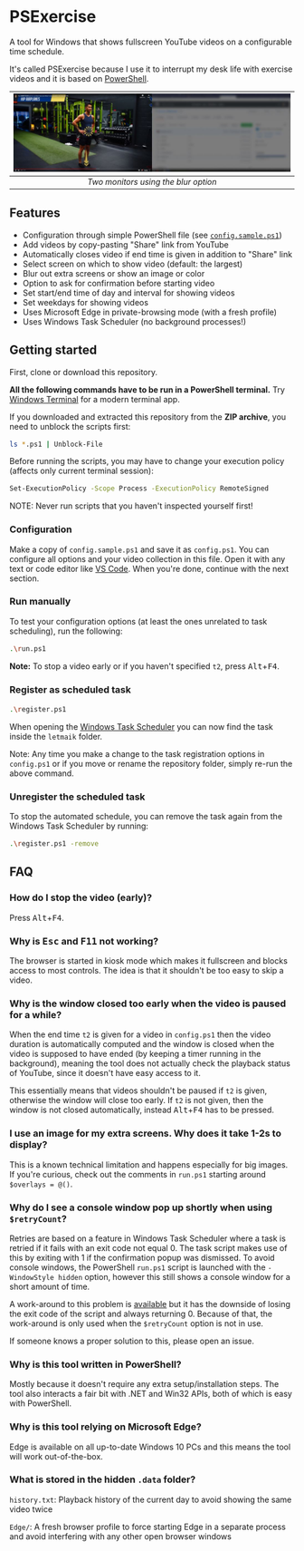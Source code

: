 # PSExercise

A tool for Windows that shows fullscreen YouTube videos on a configurable time schedule.

It's called PSExercise because I use it to interrupt my desk life with exercise videos and it is based on [PowerShell](https://docs.microsoft.com/en-us/powershell/scripting/overview).

| ![Screenshot](screenshot.jpg) |
|:--:| 
| *Two monitors using the blur option* |

## Features

- Configuration through simple PowerShell file (see [`config.sample.ps1`](config.sample.ps1))
- Add videos by copy-pasting "Share" link from YouTube
- Automatically closes video if end time is given in addition to "Share" link
- Select screen on which to show video (default: the largest)
- Blur out extra screens or show an image or color
- Option to ask for confirmation before starting video
- Set start/end time of day and interval for showing videos
- Set weekdays for showing videos
- Uses Microsoft Edge in private-browsing mode (with a fresh profile)
- Uses Windows Task Scheduler (no background processes!)

## Getting started

First, clone or download this repository.

**All the following commands have to be run in a PowerShell terminal.**
Try [Windows Terminal](https://aka.ms/terminal) for a modern terminal app.

If you downloaded and extracted this repository from the **ZIP archive**, you need to unblock the scripts first:
```sh
ls *.ps1 | Unblock-File
```

Before running the scripts, you may have to change your execution policy (affects only current terminal session):
```sh
Set-ExecutionPolicy -Scope Process -ExecutionPolicy RemoteSigned
```

NOTE: Never run scripts that you haven't inspected yourself first!

### Configuration

Make a copy of `config.sample.ps1` and save it as `config.ps1`.
You can configure all options and your video collection in this file.
Open it with any text or code editor like [VS Code](https://code.visualstudio.com/).
When you're done, continue with the next section.

### Run manually

To test your configuration options (at least the ones unrelated to task scheduling), run the following:
```sh
.\run.ps1
```

**Note:** To stop a video early or if you haven't specified `t2`, press <kbd>Alt</kbd>+<kbd>F4</kbd>.

### Register as scheduled task

```sh
.\register.ps1
```
When opening the [Windows Task Scheduler](https://en.wikipedia.org/wiki/Windows_Task_Scheduler) you can now find the task inside the `letmaik` folder.

Note: Any time you make a change to the task registration options in `config.ps1` or if you move or rename the repository folder, simply re-run the above command.

### Unregister the scheduled task

To stop the automated schedule, you can remove the task again from the Windows Task Scheduler by running:
```sh
.\register.ps1 -remove
```

## FAQ

### How do I stop the video (early)?

Press <kbd>Alt</kbd>+<kbd>F4</kbd>.

### Why is <kbd>Esc</kbd> and <kbd>F11</kbd> not working?

The browser is started in kiosk mode which makes it fullscreen and blocks access to most controls. The idea is that it shouldn't be too easy to skip a video.

### Why is the window closed too early when the video is paused for a while?

When the end time `t2` is given for a video in `config.ps1` then the video duration is automatically computed and the window is closed when the video is supposed to have ended (by keeping a timer running in the background), meaning the tool does not actually check the playback status of YouTube, since it doesn't have easy access to it.

This essentially means that videos shouldn't be paused if `t2` is given, otherwise the window will close too early.
If `t2` is not given, then the window is not closed automatically, instead <kbd>Alt</kbd>+<kbd>F4</kbd> has to be pressed.

### I use an image for my extra screens. Why does it take 1-2s to display?

This is a known technical limitation and happens especially for big images.
If you're curious, check out the comments in `run.ps1` starting around `$overlays = @()`.

### Why do I see a console window pop up shortly when using `$retryCount`?

Retries are based on a feature in Windows Task Scheduler where a task is retried if it fails with an exit code not equal 0.
The task script makes use of this by exiting with 1 if the confirmation popup was dismissed.
To avoid console windows, the PowerShell `run.ps1` script is launched with the `-WindowStyle hidden` option, however this still shows a console window for a short amount of time.

A work-around to this problem is [available](https://stackoverflow.com/a/45473968) but it has the downside of losing the exit code of the script and always returning 0.
Because of that, the work-around is only used when the `$retryCount` option is not in use.

If someone knows a proper solution to this, please open an issue.

### Why is this tool written in PowerShell?

Mostly because it doesn't require any extra setup/installation steps.
The tool also interacts a fair bit with .NET and Win32 APIs, both of which is easy with PowerShell.

### Why is this tool relying on Microsoft Edge?

Edge is available on all up-to-date Windows 10 PCs and this means the tool will work out-of-the-box.

### What is stored in the hidden `.data` folder?

`history.txt`: Playback history of the current day to avoid showing the same video twice

`Edge/`: A fresh browser profile to force starting Edge in a separate process and avoid interfering with any other open browser windows
